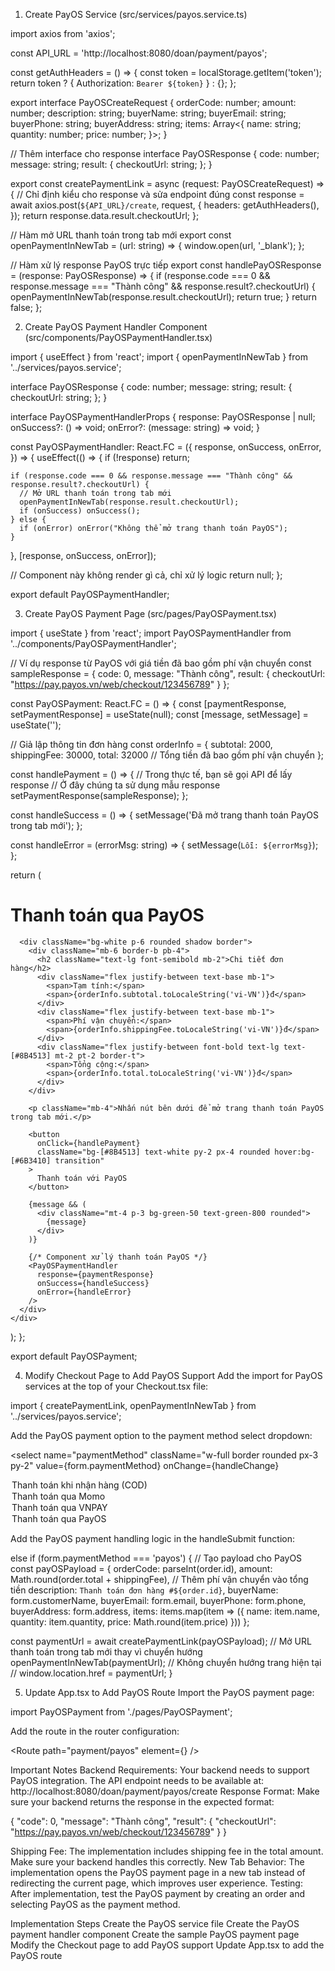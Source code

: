 1. Create PayOS Service (src/services/payos.service.ts)

import axios from 'axios';

const API_URL = 'http://localhost:8080/doan/payment/payos';

const getAuthHeaders = () => {
const token = localStorage.getItem('token');
return token ? { Authorization: `Bearer ${token}` } : {};
};

export interface PayOSCreateRequest {
orderCode: number;
amount: number;
description: string;
buyerName: string;
buyerEmail: string;
buyerPhone: string;
buyerAddress: string;
items: Array<{
name: string;
quantity: number;
price: number;
}>;
}

// Thêm interface cho response
interface PayOSResponse {
code: number;
message: string;
result: {
checkoutUrl: string;
};
}

export const createPaymentLink = async (request: PayOSCreateRequest) => {
// Chỉ định kiểu cho response và sửa endpoint đúng
const response = await axios.post<PayOSResponse>(`${API_URL}/create`, request, {
headers: getAuthHeaders(),
});
return response.data.result.checkoutUrl;
};

// Hàm mở URL thanh toán trong tab mới
export const openPaymentInNewTab = (url: string) => {
window.open(url, '\_blank');
};

// Hàm xử lý response PayOS trực tiếp
export const handlePayOSResponse = (response: PayOSResponse) => {
if (response.code === 0 && response.message === "Thành công" && response.result?.checkoutUrl) {
openPaymentInNewTab(response.result.checkoutUrl);
return true;
}
return false;
};

2. Create PayOS Payment Handler Component (src/components/PayOSPaymentHandler.tsx)

import { useEffect } from 'react';
import { openPaymentInNewTab } from '../services/payos.service';

interface PayOSResponse {
code: number;
message: string;
result: {
checkoutUrl: string;
};
}

interface PayOSPaymentHandlerProps {
response: PayOSResponse | null;
onSuccess?: () => void;
onError?: (message: string) => void;
}

const PayOSPaymentHandler: React.FC<PayOSPaymentHandlerProps> = ({
response,
onSuccess,
onError,
}) => {
useEffect(() => {
if (!response) return;

    if (response.code === 0 && response.message === "Thành công" && response.result?.checkoutUrl) {
      // Mở URL thanh toán trong tab mới
      openPaymentInNewTab(response.result.checkoutUrl);
      if (onSuccess) onSuccess();
    } else {
      if (onError) onError("Không thể mở trang thanh toán PayOS");
    }

}, [response, onSuccess, onError]);

// Component này không render gì cả, chỉ xử lý logic
return null;
};

export default PayOSPaymentHandler;

3. Create PayOS Payment Page (src/pages/PayOSPayment.tsx)

import { useState } from 'react';
import PayOSPaymentHandler from '../components/PayOSPaymentHandler';

// Ví dụ response từ PayOS với giá tiền đã bao gồm phí vận chuyển
const sampleResponse = {
code: 0,
message: "Thành công",
result: {
checkoutUrl: "https://pay.payos.vn/web/checkout/123456789"
}
};

const PayOSPayment: React.FC = () => {
const [paymentResponse, setPaymentResponse] = useState<any>(null);
const [message, setMessage] = useState<string>('');

// Giả lập thông tin đơn hàng
const orderInfo = {
subtotal: 2000,
shippingFee: 30000,
total: 32000 // Tổng tiền đã bao gồm phí vận chuyển
};

const handlePayment = () => {
// Trong thực tế, bạn sẽ gọi API để lấy response
// Ở đây chúng ta sử dụng mẫu response
setPaymentResponse(sampleResponse);
};

const handleSuccess = () => {
setMessage('Đã mở trang thanh toán PayOS trong tab mới');
};

const handleError = (errorMsg: string) => {
setMessage(`Lỗi: ${errorMsg}`);
};

return (
<div className="max-w-4xl mx-auto px-4 py-8">
<h1 className="text-2xl font-bold mb-6 text-[#8B4513] text-center">Thanh toán qua PayOS</h1>

      <div className="bg-white p-6 rounded shadow border">
        <div className="mb-6 border-b pb-4">
          <h2 className="text-lg font-semibold mb-2">Chi tiết đơn hàng</h2>
          <div className="flex justify-between text-base mb-1">
            <span>Tạm tính:</span>
            <span>{orderInfo.subtotal.toLocaleString('vi-VN')}đ</span>
          </div>
          <div className="flex justify-between text-base mb-1">
            <span>Phí vận chuyển:</span>
            <span>{orderInfo.shippingFee.toLocaleString('vi-VN')}đ</span>
          </div>
          <div className="flex justify-between font-bold text-lg text-[#8B4513] mt-2 pt-2 border-t">
            <span>Tổng cộng:</span>
            <span>{orderInfo.total.toLocaleString('vi-VN')}đ</span>
          </div>
        </div>

        <p className="mb-4">Nhấn nút bên dưới để mở trang thanh toán PayOS trong tab mới.</p>

        <button
          onClick={handlePayment}
          className="bg-[#8B4513] text-white py-2 px-4 rounded hover:bg-[#6B3410] transition"
        >
          Thanh toán với PayOS
        </button>

        {message && (
          <div className="mt-4 p-3 bg-green-50 text-green-800 rounded">
            {message}
          </div>
        )}

        {/* Component xử lý thanh toán PayOS */}
        <PayOSPaymentHandler
          response={paymentResponse}
          onSuccess={handleSuccess}
          onError={handleError}
        />
      </div>
    </div>

);
};

export default PayOSPayment;

4. Modify Checkout Page to Add PayOS Support
   Add the import for PayOS services at the top of your Checkout.tsx file:

import { createPaymentLink, openPaymentInNewTab } from '../services/payos.service';

Add the PayOS payment option to the payment method select dropdown:

<select
name="paymentMethod"
className="w-full border rounded px-3 py-2"
value={form.paymentMethod}
onChange={handleChange}

>

  <option value="cod">Thanh toán khi nhận hàng (COD)</option>
  <option value="momo">Thanh toán qua Momo</option>
  <option value="vnpay">Thanh toán qua VNPAY</option>
  <option value="payos">Thanh toán qua PayOS</option>
</select>

Add the PayOS payment handling logic in the handleSubmit function:

else if (form.paymentMethod === 'payos') {
// Tạo payload cho PayOS
const payOSPayload = {
orderCode: parseInt(order.id),
amount: Math.round(order.total + shippingFee), // Thêm phí vận chuyển vào tổng tiền
description: `Thanh toán đơn hàng #${order.id}`,
buyerName: form.customerName,
buyerEmail: form.email,
buyerPhone: form.phone,
buyerAddress: form.address,
items: items.map(item => ({
name: item.name,
quantity: item.quantity,
price: Math.round(item.price)
}))
};

const paymentUrl = await createPaymentLink(payOSPayload);
// Mở URL thanh toán trong tab mới thay vì chuyển hướng
openPaymentInNewTab(paymentUrl);
// Không chuyển hướng trang hiện tại
// window.location.href = paymentUrl;
}

5. Update App.tsx to Add PayOS Route
   Import the PayOS payment page:

import PayOSPayment from './pages/PayOSPayment';

Add the route in the router configuration:

<Route path="payment/payos" element={<PayOSPayment />} />

Important Notes
Backend Requirements: Your backend needs to support PayOS integration. The API endpoint needs to be available at: http://localhost:8080/doan/payment/payos/create
Response Format: Make sure your backend returns the response in the expected format:

{
"code": 0,
"message": "Thành công",
"result": {
"checkoutUrl": "https://pay.payos.vn/web/checkout/123456789"
}
}

Shipping Fee: The implementation includes shipping fee in the total amount. Make sure your backend handles this correctly.
New Tab Behavior: The implementation opens the PayOS payment page in a new tab instead of redirecting the current page, which improves user experience.
Testing: After implementation, test the PayOS payment by creating an order and selecting PayOS as the payment method.

Implementation Steps
Create the PayOS service file
Create the PayOS payment handler component
Create the sample PayOS payment page
Modify the Checkout page to add PayOS support
Update App.tsx to add the PayOS route
